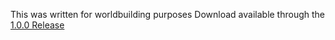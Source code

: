This was written for worldbuilding purposes
Download available through the [1.0.0 Release](https://github.com/ElionAmamion/word-generator/releases/tag/1.0)
